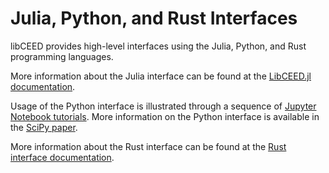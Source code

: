 # Julia, Python, and Rust Interfaces

libCEED provides high-level interfaces using the Julia, Python, and Rust
programming languages.

More information about the Julia interface can be found at the [LibCEED.jl
documentation](http://ceed.exascaleproject.org/libCEED-julia-docs/dev/).

Usage of the Python interface is illustrated through a sequence of [Jupyter
Notebook tutorials](https://github.com/CEED/libCEED/tree/main/examples/python). More
information on the Python interface is available in the [SciPy paper](https://doi.org/10.25080/Majora-342d178e-00c).

More information about the Rust interface can be found at the [Rust interface
documentation](https://docs.rs/libceed).
